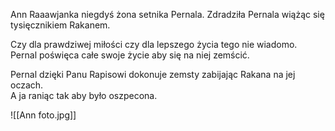 Ann Raaawjanka niegdyś żona setnika Pernala. Zdradziła Pernala wiążąc się tysięcznikiem Rakanem.

Czy dla prawdziwej miłości czy dla lepszego życia tego nie wiadomo. Pernal poświęca całe swoje życie aby się na niej zemścić.

Pernal dzięki Panu Rapisowi dokonuje zemsty zabijając Rakana na jej oczach.  
A ja raniąc tak aby było oszpecona.

![[Ann foto.jpg]]